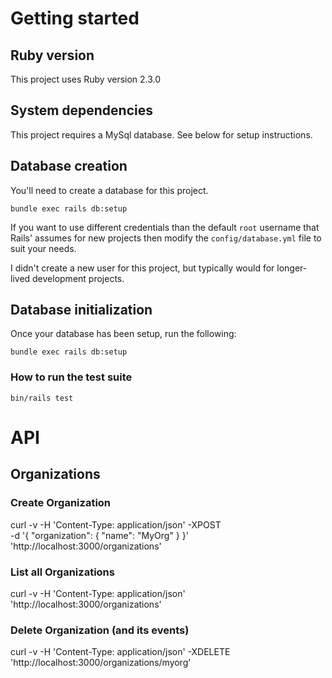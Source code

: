 # Getting started

## Ruby version

This project uses Ruby version 2.3.0

## System dependencies

This project requires a MySql database. See below for setup instructions.

## Database creation

You'll need to create a database for this project.

`bundle exec rails db:setup`

If you want to use different credentials than the default
`root` username that Rails' assumes for new projects then
modify the `config/database.yml` file to suit your needs.

I didn't create a new user for this project, but typically would
for longer-lived development projects.

## Database initialization

Once your database has been setup, run the following:

`bundle exec rails db:setup`

### How to run the test suite

`bin/rails test`

# API

## Organizations

### Create Organization

curl -v -H 'Content-Type: application/json' -XPOST \
  -d '{ "organization": { "name": "MyOrg" } }' \
  'http://localhost:3000/organizations'

### List all Organizations

curl -v -H 'Content-Type: application/json' \
  'http://localhost:3000/organizations'

### Delete Organization (and its events)

curl -v -H 'Content-Type: application/json' -XDELETE \
  'http://localhost:3000/organizations/myorg'
